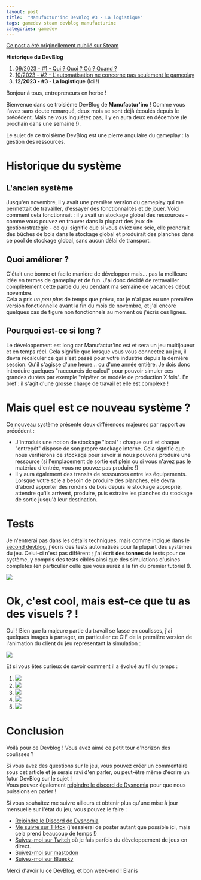 ```yaml
---
layout: post
title:  "Manufactur'inc DevBlog #3 - La logistique"
tags: gamedev steam devblog manufacturinc
categories: gamedev
---
```


[Ce post a été originellement publié sur Steam](https://store.steampowered.com/news/app/2146380/view/3883856311467351828)

**Historique du DevBlog**
1. [09/2023 - #1 - Qui ? Quoi ? Où ? Quand ?](https://store.steampowered.com/news/app/2146380/view/7184986051960660929)
2. [10/2023 - #2 - L'automatisation ne concerne pas seulement le gameplay](https://store.steampowered.com/news/app/2146380/view/3737483611565199154)
3. **12/2023 - #3 - La logistique** (Ici !)

Bonjour à tous, entrepreneurs en herbe !  
  
Bienvenue dans ce troisième DevBlog de **Manufactur'inc** ! Comme vous l'avez sans doute remarqué, deux mois se sont déjà écoulés depuis le précédent. Mais ne vous inquiétez pas, il y en aura deux en décembre (le prochain dans une semaine !).  
  
Le sujet de ce troisième DevBlog est une pierre angulaire du gameplay : la gestion des ressources.

# Historique du système

## L'ancien système

Jusqu'en novembre, il y avait une première version du gameplay qui me permettait de travailler, d'essayer des fonctionnalités et de jouer. Voici comment cela fonctionnait : il y avait un stockage global des ressources - comme vous pouvez en trouver dans la plupart des jeux de gestion/stratégie - ce qui signifie que si vous aviez une scie, elle prendrait des bûches de bois dans le stockage global et produirait des planches dans ce pool de stockage global, sans aucun délai de transport.

## Quoi améliorer ?

C'était une bonne et facile manière de développer mais... pas la meilleure idée en termes de gameplay et de fun. J'ai donc décidé de retravailler complètement cette partie du jeu pendant ma semaine de vacances début novembre.  
Cela a pris *un peu plus* de temps que prévu, car je n'ai pas eu une première version fonctionnelle avant la fin du mois de novembre, et j'ai encore quelques cas de figure non fonctionnels au moment où j'écris ces lignes.

## Pourquoi est-ce si long ?

Le développement est long car Manufactur'inc est et sera un jeu multijoueur et en temps réel. Cela signifie que lorsque vous vous connectez au jeu, il devra recalculer ce qui s'est passé pour votre industrie depuis la dernière session. Qu'il s'agisse d'une heure... ou d'une année entière. Je dois donc introduire quelques "raccourcis de calcul" pour pouvoir simuler ces grandes durées par exemple "répéter ce modèle de production X fois". En bref : il s'agit d'une grosse charge de travail et elle est complexe !

# Mais quel est ce nouveau système ?

Ce nouveau système présente deux différences majeures par rapport au précédent :  

*  J'introduis une notion de stockage "local" : chaque outil et chaque "entrepôt" dispose de son propre stockage interne. Cela signifie que nous vérifierons ce stockage pour savoir si nous pouvons produire une ressource (si l'emplacement de sortie est plein ou si vous n'avez pas le matériau d'entrée, vous ne pouvez pas produire !)
*  Il y aura également des transits de ressources entre les équipements. Lorsque votre scie a besoin de produire des planches, elle devra d'abord apporter des rondins de bois depuis le stockage approprié, attendre qu'ils arrivent, produire, puis extraire les planches du stockage de sortie jusqu'à leur destination.


# Tests

Je n'entrerai pas dans les détails techniques, mais comme indiqué dans le [second devblog](https://store.steampowered.com/news/app/2146380/view/3737483611565199154), j'écris des tests automatisés pour la plupart des systèmes du jeu. Celui-ci n'est pas différent ; j'ai écrit **des tonnes** de tests pour ce système, y compris des tests ciblés ainsi que des simulations d'usines complètes (en particulier celle que vous aurez à la fin du premier tutoriel !).

![](/assets/img/2023-12-23-manufacturinc-devblog-3-tests.png)

# Ok, c'est cool, mais est-ce que tu as des visuels ? !

Oui ! Bien que la majeure partie du travail se fasse en coulisses, j'ai quelques images à partager, en particulier ce GIF de la première version de l'animation du client du jeu représentant la simulation :

![](/assets/img/2023-12-23-manufacturinc-devblog-3-final-transfer.gif)

Et si vous êtes curieux de savoir comment il a évolué au fil du temps :

1. ![](/assets/img/2023-12-23-manufacturinc-devblog-3-step-1.gif)
2. ![](/assets/img/2023-12-23-manufacturinc-devblog-3-step-2.gif)
3. ![](/assets/img/2023-12-23-manufacturinc-devblog-3-step-3.gif)
4. ![](/assets/img/2023-12-23-manufacturinc-devblog-3-step-4.gif)
5. ![](/assets/img/2023-12-23-manufacturinc-devblog-3-step-5.gif)

# Conclusion

Voilà pour ce Devblog ! Vous avez aimé ce petit tour d'horizon des coulisses ?  
  
Si vous avez des questions sur le jeu, vous pouvez créer un commentaire sous cet article et je serais ravi d'en parler, ou peut-être même d'écrire un futur DevBlog sur le sujet !  
Vous pouvez également [rejoindre le discord de Dysnomia](https://discord.com/invite/c8aARey) pour que nous puissions en parler !  
  
Si vous souhaitez me suivre ailleurs et obtenir plus qu'une mise à jour mensuelle sur l'état du jeu, vous pouvez le faire :  
- [Rejoindre le Discord de Dysnomia](https://discord.com/invite/c8aARey)
- [Me suivre sur Tiktok](https://www.tiktok.com/@elanis42) (j'essaierai de poster autant que possible ici, mais cela prend beaucoup de temps !)
- [Suivez-moi sur Twitch](https://www.twitch.tv/elanis42) où je fais parfois du développement de jeux en direct.
- [Suivez-moi sur mastodon](https://mastodon.gamedev.place/@Elanis)
- [Suivez-moi sur Bluesky](https://bsky.app/profile/elanis.bsky.social)

Merci d'avoir lu ce DevBlog, et bon week-end !
Elanis